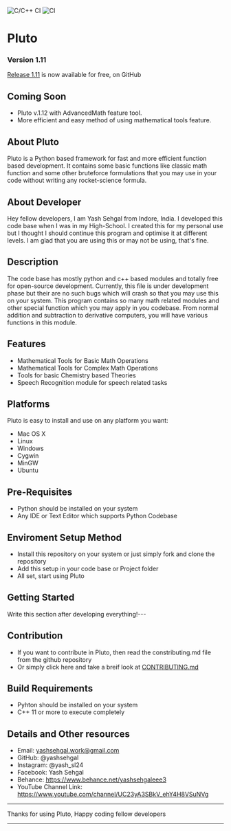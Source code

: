 ![C/C++ CI](https://github.com/yashsehgal/pluto/workflows/C/C++%20CI/badge.svg) ![CI](https://github.com/yashsehgal/pluto/workflows/CI/badge.svg?branch=master)

# Pluto

### Version 1.11
[Release 1.11](https://github.com/yashsehgal/pluto) is now available for free, on GitHub

## Coming Soon
*   Pluto v.1.12 with AdvancedMath feature tool.
*   More efficient and easy method of using mathematical tools feature.

## About Pluto
Pluto is a Python based framework for fast and more efficient function based development. It contains some basic functions like classic math function and some other bruteforce formulations that you may use in your code without writing any rocket-science formula.


## About Developer
Hey fellow developers, I am Yash Sehgal from Indore, India. I developed this code base when I was in my High-School. I created this for my personal use but I thought I should continue this program and optimise it at different levels. I am glad that you are using this or may not be using, that's fine.

## Description
The code base has mostly python and c++ based modules and totally free for open-source development. Currently, this file is under development phase but their are no such bugs which will crash so that you may use this on your system. This program contains so many math related modules and other special function which you may apply in you codebase. From normal addition and subtraction to derivative computers, you will have various functions in this module.

## Features

*   Mathematical Tools for Basic Math Operations
*   Mathematical Tools for Complex Math Operations
*   Tools for basic Chemistry based Theories
*   Speech Recognition module for speech related tasks

## Platforms
Pluto is easy to install and use on any platform you want:

*   Mac OS X
*   Linux
*   Windows
*   Cygwin
*   MinGW
*   Ubuntu

## Pre-Requisites
*   Python should be installed on your system
*   Any IDE or Text Editor which supports Python Codebase

## Enviroment Setup Method

*   Install this repository on your system or just simply fork and clone the repository
*   Add this setup in your code base or Project folder
*   All set, start using Pluto

## Getting Started
Write this section after developing everything!---

## Contribution
*   If you want to contribute in Pluto, then read the constributing.md file from the github repository
*   Or simply click here and take a breif look at [CONTRIBUTING.md](https://github.com/yashsehgal/pluto/blob/master/CONTRIBUTING.md)

## Build Requirements
*   Pyhton should be installed on your system
*   C++ 11 or more to execute completely

## Details and Other resources

*   Email: yashsehgal.work@gmail.com
*   GitHub: @yashsehgal
*   Instagram: @yash_sl24
*   Facebook: Yash Sehgal
*   Behance: https://www.behance.net/yashsehgaleee3
*   YouTube Channel Link: https://www.youtube.com/channel/UC23yA3SBkV_ehY4H8VSuNVg

____________________
Thanks for using Pluto, Happy coding fellow developers
____________________
